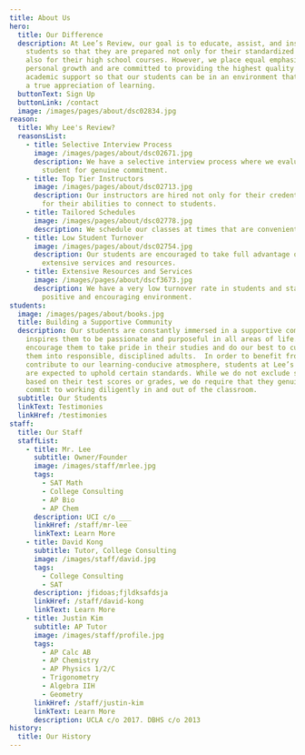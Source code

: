 ```yaml
---
title: About Us
hero:
  title: Our Difference
  description: At Lee’s Review, our goal is to educate, assist, and inspire
    students so that they are prepared not only for their standardized tests but
    also for their high school courses. However, we place equal emphasis on
    personal growth and are committed to providing the highest quality of
    academic support so that our students can be in an environment that fosters
    a true appreciation of learning.
  buttonText: Sign Up
  buttonLink: /contact
  image: /images/pages/about/dsc02834.jpg
reason:
  title: Why Lee's Review?
  reasonsList:
    - title: Selective Interview Process
      image: /images/pages/about/dsc02671.jpg
      description: We have a selective interview process where we evaluate every
        student for genuine commitment.
    - title: Top Tier Instructors
      image: /images/pages/about/dsc02713.jpg
      description: Our instructors are hired not only for their credentials, but also
        for their abilities to connect to students.
    - title: Tailored Schedules
      image: /images/pages/about/dsc02778.jpg
      description: We schedule our classes at times that are convenient for our students.
    - title: Low Student Turnover
      image: /images/pages/about/dsc02754.jpg
      description: Our students are encouraged to take full advantage of our center’s
        extensive services and resources.
    - title: Extensive Resources and Services
      image: /images/pages/about/dscf3673.jpg
      description: We have a very low turnover rate in students and staff due to our
        positive and encouraging environment.
students:
  image: /images/pages/about/books.jpg
  title: Building a Supportive Community
  description: Our students are constantly immersed in a supportive community that
    inspires them to be passionate and purposeful in all areas of life. We
    encourage them to take pride in their studies and do our best to cultivate
    them into responsible, disciplined adults.  In order to benefit from and
    contribute to our learning-conducive atmosphere, students at Lee’s Review
    are expected to uphold certain standards. While we do not exclude students
    based on their test scores or grades, we do require that they genuinely
    commit to working diligently in and out of the classroom.
  subtitle: Our Students
  linkText: Testimonies
  linkHref: /testimonies
staff:
  title: Our Staff
  staffList:
    - title: Mr. Lee
      subtitle: Owner/Founder
      image: /images/staff/mrlee.jpg
      tags:
        - SAT Math
        - College Consulting
        - AP Bio
        - AP Chem
      description: UCI c/o ___
      linkHref: /staff/mr-lee
      linkText: Learn More
    - title: David Kong
      subtitle: Tutor, College Consulting
      image: /images/staff/david.jpg
      tags:
        - College Consulting
        - SAT
      description: jfidoas;fjldksafdsja
      linkHref: /staff/david-kong
      linkText: Learn More
    - title: Justin Kim
      subtitle: AP Tutor
      image: /images/staff/profile.jpg
      tags:
        - AP Calc AB
        - AP Chemistry
        - AP Physics 1/2/C
        - Trigonometry
        - Algebra IIH
        - Geometry
      linkHref: /staff/justin-kim
      linkText: Learn More
      description: UCLA c/o 2017. DBHS c/o 2013
history:
  title: Our History
---
```

